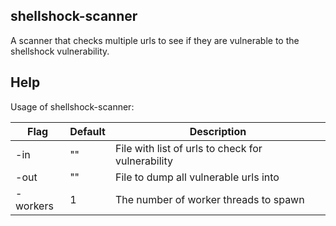 shellshock-scanner
------------------

A scanner that checks multiple urls to see if they are vulnerable to the shellshock vulnerability.

Help
----
Usage of shellshock-scanner:

Flag | Default | Description
------------- | ------------- | -------------
-in | "" | File with list of urls to check for vulnerability
-out | "" | File to dump all vulnerable urls into
-workers | 1 | The number of worker threads to spawn

